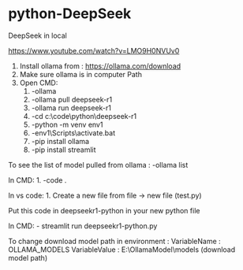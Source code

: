 # python-DeepSeek
DeepSeek in local

https://www.youtube.com/watch?v=LMO9H0NVUv0


1. Install ollama from : https://ollama.com/download
2. Make sure ollama is in computer Path
3. Open CMD:
	1. -ollama	
	2. -ollama pull deepseek-r1
	3. -ollama run deepseek-r1
	4. -cd c:\code\python\deepseek-r1
	5. -python -m venv env1
	6. -env1\Scripts\activate.bat
	7. -pip install ollama
	8. -pip install streamlit
	
	
To see the list of model pulled from ollama :
	-ollama list
	
	
In CMD:
	1. -code .
	
In vs code:
	1. Create a new file from file -> new file (test.py)

Put this code in deepseekr1-python in your new python file 

In CMD:
	- streamlit run deepseekr1-python.py



To change download model path in environment :
VariableName : OLLAMA_MODELS
VariableValue : E:\OllamaModel\models      (download model path)
